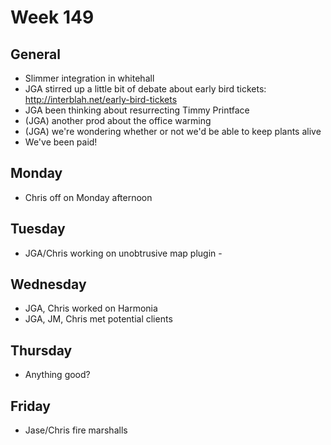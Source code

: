 Week 149
========

## General 
* Slimmer integration in whitehall
* JGA stirred up a little bit of debate about early bird tickets: http://interblah.net/early-bird-tickets
* JGA been thinking about resurrecting Timmy Printface
* (JGA) another prod about the office warming
* (JGA) we're wondering whether or not we'd be able to keep plants alive
* We've been paid!

## Monday
* Chris off on Monday afternoon

## Tuesday
* JGA/Chris working on unobtrusive map plugin - 

## Wednesday
* JGA, Chris worked on Harmonia
* JGA, JM, Chris met potential clients

## Thursday
* Anything good?

## Friday
* Jase/Chris fire marshalls
